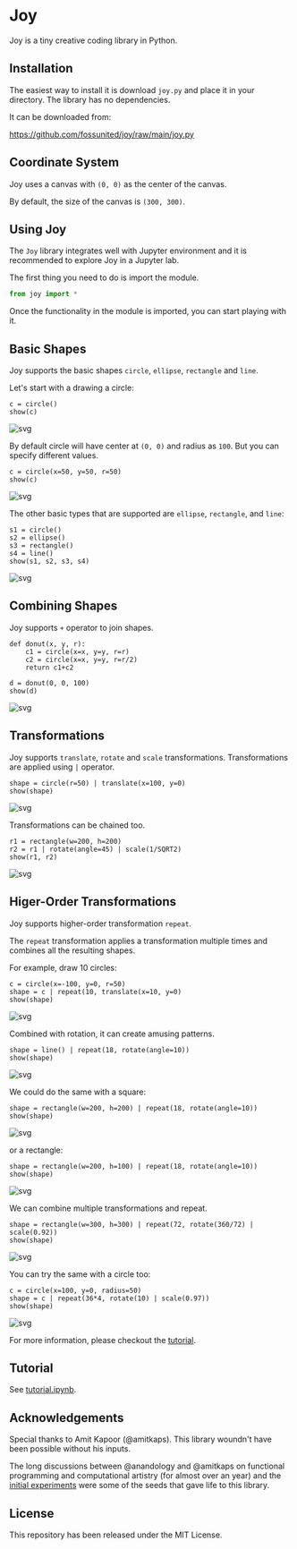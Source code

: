 # Joy

Joy is a tiny creative coding library in Python.

## Installation

The easiest way to install it is download `joy.py` and place it in your
directory. The library has no dependencies.

It can be downloaded from:

<https://github.com/fossunited/joy/raw/main/joy.py>

## Coordinate System

Joy uses a canvas with `(0, 0)` as the center of the canvas.

By default, the size of the canvas is `(300, 300)`.

## Using Joy

The `Joy` library integrates well with Jupyter environment and it is
recommended to explore Joy in a Jupyter lab.

The first thing you need to do is import the module.

```python
from joy import *
```

Once the functionality in the module is imported, you can start playing
with it.

## Basic Shapes

Joy supports the basic shapes `circle`, `ellipse`, `rectangle` and `line`.

Let's start with a drawing a circle:

```
c = circle()
show(c)
```

![svg](images/circle.svg)

By default circle will have center at `(0, 0)` and radius as `100`. But
you can specify different values.

```
c = circle(x=50, y=50, r=50)
show(c)
```

![svg](images/circle-2.svg)

The other basic types that are supported are `ellipse`, `rectangle`,
and `line`:

```
s1 = circle()
s2 = ellipse()
s3 = rectangle()
s4 = line()
show(s1, s2, s3, s4)
```

![svg](images/basic-shapes.svg)

## Combining Shapes

Joy supports `+` operator to join shapes.

```
def donut(x, y, r):
    c1 = circle(x=x, y=y, r=r)
    c2 = circle(x=x, y=y, r=r/2)
    return c1+c2

d = donut(0, 0, 100)
show(d)
```

![svg](images/donut.svg)


## Transformations

Joy supports `translate`, `rotate` and `scale` transformations.
Transformations are applied using `|` operator.

```
shape = circle(r=50) | translate(x=100, y=0)
show(shape)
```

![svg](images/circle-translate.svg)

Transformations can be chained too.

```
r1 = rectangle(w=200, h=200)
r2 = r1 | rotate(angle=45) | scale(1/SQRT2)
show(r1, r2)
```
![svg](images/rect-rotate.svg)

## Higer-Order Transformations

Joy supports higher-order transformation `repeat`.

The `repeat` transformation applies a transformation multiple times and
combines all the resulting shapes.

For example, draw 10 circles:

```
c = circle(x=-100, y=0, r=50)
shape = c | repeat(10, translate(x=10, y=0)
show(shape)
```

![svg](images/ten-circles.svg)

Combined with rotation, it can create amusing patterns.

```
shape = line() | repeat(18, rotate(angle=10))
show(shape)
```

![svg](images/cycle-line.svg)


We could do the same with a square:

```
shape = rectangle(w=200, h=200) | repeat(18, rotate(angle=10))
show(shape)
```

![svg](images/cycle-square.svg)

or a rectangle:

```
shape = rectangle(w=200, h=100) | repeat(18, rotate(angle=10))
show(shape)
```

![svg](images/cycle-rect.svg)

We can combine multiple transformations and repeat.

```
shape = rectangle(w=300, h=300) | repeat(72, rotate(360/72) | scale(0.92))
show(shape)
```

![svg](images/square-spiral.svg)

You can try the same with a circle too:

```
c = circle(x=100, y=0, radius=50)
shape = c | repeat(36*4, rotate(10) | scale(0.97))
show(shape)
```
![svg](images/circle-spiral.svg)

For more information, please checkout the [tutorial](tutorial.ipynb).

## Tutorial

See [tutorial.ipynb](tutorial.ipynb).

## Acknowledgements

Special thanks to Amit Kapoor (@amitkaps). This library woundn't have
been possible without his inputs.

The long discussions between @anandology and @amitkaps on functional
programming and computational artistry (for almost over an year) and the
[initial experiments](https://amitkaps.com/artistry) were some of the
seeds that gave life to this library.

## License

This repository has been released under the MIT License.
